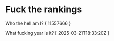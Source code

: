 # Fuck the rankings

Who the hell am I?
{ 11557666 }

What fucking year is it?
[ 2025-03-21T18:33:20Z ]
